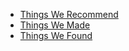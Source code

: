 * [Things We Recommend](https://github.com/andyljones/reinforcement-learning-discord-wiki/wiki#things-we-recommend)
* [Things We Made](https://github.com/andyljones/reinforcement-learning-discord-wiki/wiki#things-we-made)
* [Things We Found](https://github.com/andyljones/reinforcement-learning-discord-wiki/wiki#things-we-found)
